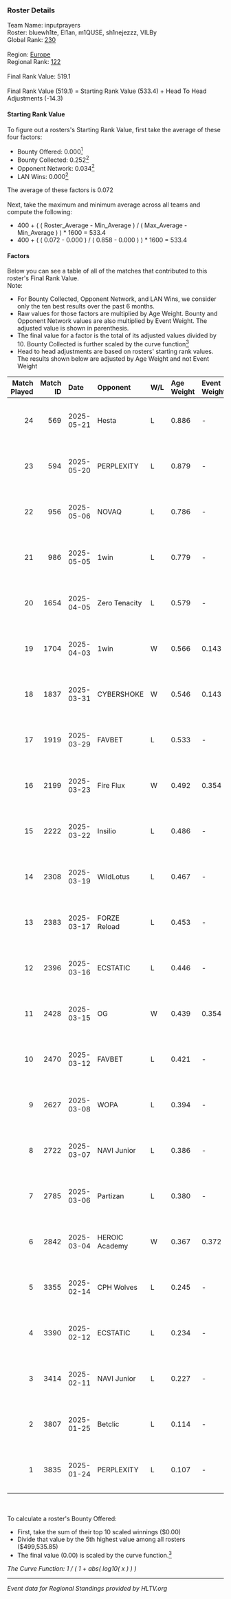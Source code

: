 ### Roster Details<br />
Team Name: inputprayers<br />
Roster: bluewh1te, El1an, m1QUSE, sh1nejezzz, VILBy<br />
Global Rank: [230](../../standings_global_2025_07_07.md)<br />
<br />
Region: [Europe]( ../../standings_europe_2025_07_07.md)<br />
Regional Rank: [122]( ../../standings_europe_2025_07_07.md)<br />
<br />
Final Rank Value:  519.1<br />
<br />
Final Rank Value (519.1) = Starting Rank Value (533.4) + Head To Head Adjustments (-14.3)<br />

#### Starting Rank Value<br />
To figure out a rosters's Starting Rank Value, first take the average of these four factors:<br />
- Bounty Offered: 0.000[<sup>1</sup>](#table2)
- Bounty Collected: 0.252[<sup>2</sup>](#table1)
- Opponent Network: 0.034[<sup>2</sup>](#table1)
- LAN Wins: 0.000[<sup>2</sup>](#table1)

The average of these factors is 0.072<br />
<br />
Next, take the maximum and minimum average across all teams and compute the following:<br />
- 400 + ( ( Roster_Average - Min_Average ) / ( Max_Average - Min_Average ) ) * 1600 = 533.4
- 400 + ( ( 0.072 - 0.000 ) / ( 0.858 - 0.000 ) ) * 1600 = 533.4


#### Factors<br />
Below you can see a table of all of the matches that contributed to this roster's Final Rank Value.<br />
Note:<br />

- For Bounty Collected, Opponent Network, and LAN Wins, we consider only the ten best results over the past 6 months.
- Raw values for those factors are multiplied by Age Weight. Bounty and Opponent Network values are also multiplied by Event Weight. The adjusted value is shown in parenthesis.
- The final value for a factor is the total of its adjusted values divided by 10. Bounty Collected is further scaled by the curve function[<sup>3</sup>](#curveFunction)
- Head to head adjustments are based on rosters' starting rank values. The results shown below are adjusted by Age Weight and not Event Weight
<span id="table1"></span><br />


| Match Played | Match ID | Date       | Opponent       | W/L | Age Weight | Event Weight | Bounty Collected | Opponent Network | LAN Wins  | H2H Adj. | Roster                                       |
| -: | -: | :- | :- | :- | :- | :- | :- | :- | :- | -: | :- |
|           24 |      569 | 2025-05-21 | Hesta          | L   | 0.886      | -            | -                | -                | -         |   -12.47 | bluewh1te, El1an, m1QUSE, sh1nejezzz, VILBy  |
|           23 |      594 | 2025-05-20 | PERPLEXITY     | L   | 0.879      | -            | -                | -                | -         |    -9.20 | bluewh1te, El1an, m1QUSE, sh1nejezzz, VILBy  |
|           22 |      956 | 2025-05-06 | NOVAQ          | L   | 0.786      | -            | -                | -                | -         |    -9.88 | bluewh1te, FpSSS, m1QUSE, sh1nejezzz, VILBy  |
|           21 |      986 | 2025-05-05 | 1win           | L   | 0.779      | -            | -                | -                | -         |    -5.97 | bluewh1te, FpSSS, m1QUSE, sh1nejezzz, VILBy  |
|           20 |     1654 | 2025-04-05 | Zero Tenacity  | L   | 0.579      | -            | -                | -                | -         |    -2.43 | bluewh1te, FpSSS, m1QUSE, sh1nejezzz, VILBy  |
|           19 |     1704 | 2025-04-03 | 1win           | W   | 0.566      | 0.143        | 0.008 (0.001)    | 0.186 (0.015)    | 0 (0.000) |    13.90 | bluewh1te, FpSSS, m1QUSE, sh1nejezzz, VILBy  |
|           18 |     1837 | 2025-03-31 | CYBERSHOKE     | W   | 0.546      | 0.143        | 0.010 (0.001)    | 0.970 (0.076)    | 0 (0.000) |    15.58 | bluewh1te, FpSSS, m1QUSE, sh1nejezzz, VILBy  |
|           17 |     1919 | 2025-03-29 | FAVBET         | L   | 0.533      | -            | -                | -                | -         |    -2.31 | bluewh1te, FpSSS, m1QUSE, sh1nejezzz, VILBy  |
|           16 |     2199 | 2025-03-23 | Fire Flux      | W   | 0.492      | 0.354        | 0.003 (0.001)    | 0.578 (0.101)    | 0 (0.000) |    13.51 | bluewh1te, FpSSS, m1QUSE, sh1nejezzz, VILBy  |
|           15 |     2222 | 2025-03-22 | Insilio        | L   | 0.486      | -            | -                | -                | -         |    -8.94 | bluewh1te, FpSSS, m1QUSE, sh1nejezzz, VILBy  |
|           14 |     2308 | 2025-03-19 | WildLotus      | L   | 0.467      | -            | -                | -                | -         |    -5.78 | bluewh1te, m1QUSE, pixel, sh1nejezzz, VILBy  |
|           13 |     2383 | 2025-03-17 | FORZE Reload   | L   | 0.453      | -            | -                | -                | -         |    -7.04 | bluewh1te, m1QUSE, sh1nejezzz, VILBy, z3ndeR |
|           12 |     2396 | 2025-03-16 | ECSTATIC       | L   | 0.446      | -            | -                | -                | -         |    -0.21 | bluewh1te, m1QUSE, sh1nejezzz, VILBy, z3ndeR |
|           11 |     2428 | 2025-03-15 | OG             | W   | 0.439      | 0.354        | 0.054 (0.008)    | 0.797 (0.124)    | 0 (0.000) |    13.26 | bluewh1te, m1QUSE, sh1nejezzz, VILBy, z3ndeR |
|           10 |     2470 | 2025-03-12 | FAVBET         | L   | 0.421      | -            | -                | -                | -         |    -1.65 | bluewh1te, m1QUSE, sh1nejezzz, VILBy, z3ndeR |
|            9 |     2627 | 2025-03-08 | WOPA           | L   | 0.394      | -            | -                | -                | -         |    -7.73 | bluewh1te, m1QUSE, sh1nejezzz, VILBy, z3ndeR |
|            8 |     2722 | 2025-03-07 | NAVI Junior    | L   | 0.386      | -            | -                | -                | -         |    -0.52 | bluewh1te, m1QUSE, sh1nejezzz, VILBy, z3ndeR |
|            7 |     2785 | 2025-03-06 | Partizan       | L   | 0.380      | -            | -                | -                | -         |    -1.08 | bluewh1te, m1QUSE, sh1nejezzz, VILBy, z3ndeR |
|            6 |     2842 | 2025-03-04 | HEROIC Academy | W   | 0.367      | 0.372        | 0.002 (0.000)    | 0.197 (0.027)    | 0 (0.000) |     8.52 | bluewh1te, m1QUSE, sh1nejezzz, VILBy, z3ndeR |
|            5 |     3355 | 2025-02-14 | CPH Wolves     | L   | 0.245      | -            | -                | -                | -         |    -2.18 | bluewh1te, m1QUSE, sh1nejezzz, VILBy, z3ndeR |
|            4 |     3390 | 2025-02-12 | ECSTATIC       | L   | 0.234      | -            | -                | -                | -         |    -0.08 | bluewh1te, m1QUSE, sh1nejezzz, VILBy, z3ndeR |
|            3 |     3414 | 2025-02-11 | NAVI Junior    | L   | 0.227      | -            | -                | -                | -         |    -0.30 | bluewh1te, m1QUSE, sh1nejezzz, VILBy, z3ndeR |
|            2 |     3807 | 2025-01-25 | Betclic        | L   | 0.114      | -            | -                | -                | -         |    -0.26 | bluewh1te, m1QUSE, sh1nejezzz, VILBy, z3ndeR |
|            1 |     3835 | 2025-01-24 | PERPLEXITY     | L   | 0.107      | -            | -                | -                | -         |    -1.07 | bluewh1te, m1QUSE, sh1nejezzz, VILBy, z3ndeR |

<br />
<span id="table2"></span><br />
To calculate a roster's Bounty Offered:<br />

- First, take the sum of their top 10 scaled winnings ($0.00)
- Divide that value by the 5th highest value among all rosters ($499,535.85)
- The final value (0.00) is scaled by the curve function.[<sup>3</sup>](#curveFunction)

<span id="curveFunction"></span>_The Curve Function: 1 / ( 1 + abs( log10( x ) ) )_<br />

---
_Event data for Regional Standings provided by HLTV.org_<br />
